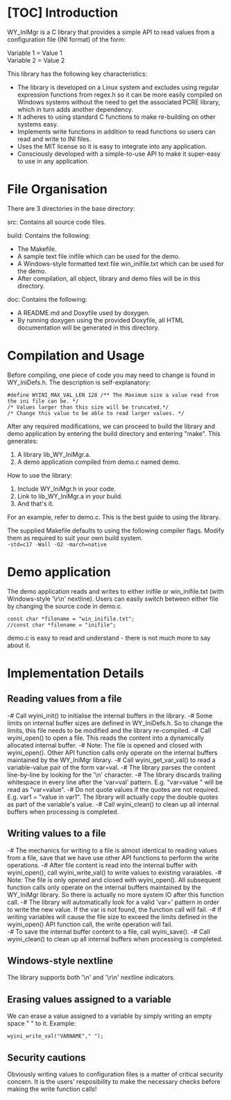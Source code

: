 [TOC]
Introduction
============
WY_IniMgr is a C library that provides a simple API to read values from a configuration file (INI format) of the form:

Variable 1 = Value 1 <br>
Variable 2 = Value 2 <br>

This library has the following key characteristics:
- The library is developed on a Linux system and excludes using regular expression functions from regex.h so it can be more easily compiled on Windows systems without the need to get the associated PCRE library, which in turn adds another dependency.
- It adheres to using standard C functions to make re-building on other systems easy.
- Implements write functions in addition to read functions so users can read and write to INI files.  
- Uses the MIT license so it is easy to integrate into any application.
- Consciously developed with a simple-to-use API to make it super-easy to use in any application. 

File Organisation
=================
There are 3 directories in the base directory: 

src: Contains all source code files. <br>

build: Contains the following:
- The Makefile. 
- A sample text file inifile which can be used for the demo.
- A Windows-style formatted text file win_inifile.txt which can be used for the demo.
- After compilation, all object, library and demo files will be in this directory. 

doc: Contains the following:
- A README.md and Doxyfile used by doxygen.
- By running doxygen using the provided Doxyfile, all HTML documentation will be generated in this directory.

Compilation and Usage
=====================
Before compiling, one piece of code you may need to change is found in WY_IniDefs.h. The description is self-explanatory:

    #define WYINI_MAX_VAL_LEN 128 /** The Maximum size a value read from the ini file can be. */ 
    /* Values larger than this size will be truncated.*/ 
    /* Change this value to be able to read larger values. */

After any required modifications, we can proceed to build the library and demo application by entering the build directory and entering "make". This generates:
1. A library lib_WY_IniMgr.a.
2. A demo application compiled from demo.c named demo.

How to use the library:
1. Include WY_IniMgr.h in your code. 
2. Link to lib_WY_IniMgr.a in your build.
3. And that's it.

For an example, refer to demo.c. This is the best guide to using the library.

The supplied Makefile defaults to using the following compiler flags. Modify them as required to suit your own build system.<br>
`-std=c17 -Wall -O2 -march=native`

Demo application
================
The demo application reads and writes to either inifile or win_inifile.txt (with Windows-style '\r\n' nextline). Users can easily switch between either file by changing the source code in demo.c.

    const char *filename = "win_inifile.txt";
    //const char *filename = "inifile";

demo.c is easy to read and understand - there is not much more to say about it.

Implementation Details
======================

Reading values from a file
-------------------------- 
-# Call wyini_init() to initialise the internal buffers in the library.
-# Some limits on internal buffer sizes are defined in WY_IniDefs.h. So to change the limits, this file needs to be modified and the library re-compiled.
-# Call wyini_open() to open a file. This reads the content into a dynamically allocated internal buffer.
-# Note: The file is opened and closed with wyini_open(). Other API function calls only operate on the internal buffers maintained by the WY_IniMgr library.
-# Call wyini_get_var_val() to read a variable-value pair of the form var=val.
-# The library parses the content line-by-line by looking for the '\n' character.
-# The library discards trailing whitespace in every line after the 'var=val' pattern. E.g. "var=value   " will be read as "var=value".
-# Do not quote values if the quotes are not required. E.g. var1 = "value in var1". The library will actually copy the double quotes as part of the variable's value.
-# Call wyini_clean() to clean up all internal buffers when processing is completed.

Writing values to a file
------------------------ 
-# The mechanics for writing to a file is almost identical to reading values from a file, save that we have use other API functions to perform the write operations.
-# After file content is read into the internal buffer with wyini_open(), call wyini_write_val() to write values to existing varaiables.
-# Note: The file is only opened and closed with wyini_open(). All subsequent function calls only operate on the internal buffers maintained by the WY_IniMgr library. So there is actually no more system IO after this function call.
-# The library will automatically look for a valid 'var=' pattern in order to write the new value. If the var is not found, the function call will fail.
-# If writing variables will cause the file size to exceed the limits defined in the wyini_open() API function call, the write operation will fail.  
-# To save the internal buffer content to a file, call wyini_save().
-# Call wyini_clean() to clean up all internal buffers when processing is completed.

Windows-style nextline
----------------------
The library supports both '\\n' and '\r\\n' nextline indicators. 

Erasing values assigned to a variable
-------------------------------------
We can erase a value assigned to a variable by simply writing an empty space " " to it. Example:

    wyini_write_val("VARNAME"," ");

Security cautions
-----------------
Obviously writing values to configuration files is a matter of critical security concern. It is the users' resposibility to make the necessary checks before making the write function calls! 